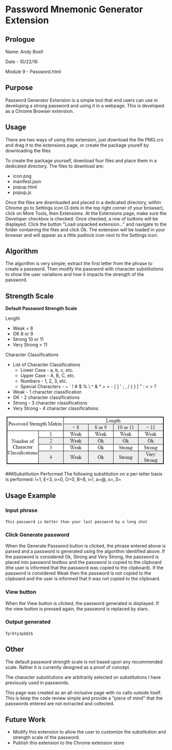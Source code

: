 # Password Mnemonic Generator Extension

## Prologue

Name: Andy Boell

Date - 10/22/16

Module 9 - Password.html

## Purpose

Password Generator Extension is a simple tool that end users can use in developing a strong password and using it in a webpage.  This is developed as a Chrome Browser extension.

## Usage

There are two ways of using this extension, just download the file PMG.crx and drag it to the extensions page, or create the package yourelf by downloading the files

To create the package yourself, download four files and place them in a dedicated directory.  The files to download are:
* icon.png
* manifest.json
* popup.html
* popup.js

Once the files are downloaded and placed in a dedicated directory, within Chrome go to Settings icon (3 dots in the top right corner of your browser), click on More Tools, then Extensions.  At the Extensions page, make sure the Developer checkbox is checked.  Once checked, a row of buttons will be displayed.  Click the button "Load unpacked extension..." and navigate to the folder containing the files and click Ok.  The extension will be loaded in your browser and will appear as a little padlock icon next to the Settings icon.

## Algorithm

The algorithm is very simple; extract the first letter from the phrase to create a password.  Then modify the password with character substitutions to show the user variations and how it impacts the strength of the password.

## Strength Scale
**Default Password Strength Scale**

Length
* Weak < 8
* OK 8 or 9
* Strong 10 or 11
* Very Strong > 11

Character Classifications
* List of Character Classifications
	* Lower Case - a, b, c, etc.
	* Upper Case - A, B, C, etc.
	* Numbers - 1, 2, 3, etc.
	* Special Characters - ~ ` ! # $ % \ ^ & * + = - [ ] ' ; , / { } | " : < > ?
* Weak - 1 character classification
* OK - 2 character classifications
* Strong - 3 character classifications
* Very Strong - 4 character classifications

![Password Strength Matrix](/PasswordStrengthMatrix.JPG)

###Substitution Performed
The following substitution on a per-letter basis is performed: l=1, E=3, o=0, O=0, B=8, i=!, a=@, s=$, S=$

## Usage Example

### Input phrase
`This password is better than your last password by a long shot`

### Click Generate password
When the Generate Password button is clicked, the phrase entered above is parsed and a password is generated using the algorithm identified above.  If the password is considered Ok, Strong and Very Strong, the password is placed into password textbox and the password is copied to the clipboard (the user is informed that the password was copied to the clipboard).  If the password is considered Weak then the password is not copied to the clipboard and the user is informed that it was not copied to the clipboard.

### View button
When the View button is clicked, the password generated is displayed.  If the view button is pressed again, the password is replaced by stars.

### Output generated
`Tp!bty1pb@1$`

## Other

The default password strength scale is not based upon any recommended scale.  Rather it is currently designed as a proof of concept.

The character substitutions are arbitrarily selected on substitutions I have previously used in passwords. 

This page was created as an all-inclusive page with no calls outside itself.  This is keep the code review simple and provide a "piece of mind" that the passwords entered are not extracted and collected.

## Future Work

* Modify this extension to allow the user to customize the substitution and strength scale of the password.
* Publish this extension to the Chrome extension store
